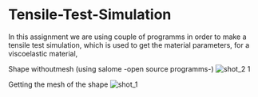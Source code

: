 # Tensile-Test-Simulation

In this assignment we are using couple of programms in order to make a tensile test simulation, which is used to get the material parameters, for a viscoelastic material,

Shape withoutmesh (using salome -open source programms-)
![shot_2 1](https://user-images.githubusercontent.com/23018970/43715386-a6fc9644-9980-11e8-8d62-50e2e253e4d9.png)



Getting the mesh of the shape
![shot_1](https://user-images.githubusercontent.com/23018970/43715415-c02a8d06-9980-11e8-8d1e-5f8e9e6f9481.png)

